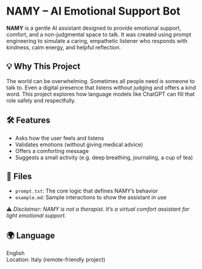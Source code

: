 # NAMY – AI Emotional Support Bot

**NAMY** is a gentle AI assistant designed to provide emotional support, comfort, and a non-judgmental space to talk. It was created using prompt engineering to simulate a caring, empathetic listener who responds with kindness, calm energy, and helpful reflection.

## 💡 Why This Project
The world can be overwhelming. Sometimes all people need is someone to talk to. Even a digital presence that listens without judging and offers a kind word. This project explores how language models like ChatGPT can fill that role safely and respectfully.

## 🛠️ Features
- Asks how the user feels and listens
- Validates emotions (without giving medical advice)
- Offers a comforting message
- Suggests a small activity (e.g. deep breathing, journaling, a cup of tea)

## 📄 Files
- `prompt.txt`: The core logic that defines NAMY’s behavior
- `example.md`: Sample interactions to show the assistant in use

⚠️ *Disclaimer: NAMY is not a therapist. It’s a virtual comfort assistant for light emotional support.*

## 🌍 Language
English  
Location: Italy (remote-friendly project)

